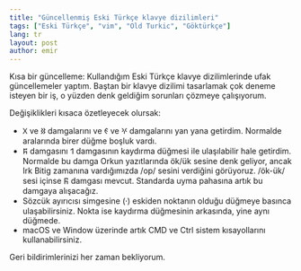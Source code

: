 ```yaml
---
title: "Güncellenmiş Eski Türkçe klavye dizilimleri"
tags: ["Eski Türkçe", "vim", "Old Turkic", "Göktürkçe"]
lang: tr
layout: post
author: emir
---
```

Kısa bir güncelleme: Kullandığım Eski Türkçe klavye dizilimlerinde ufak güncellemeler yaptım. Baştan bir klavye dizilimi tasarlamak çok deneme isteyen bir iş, o yüzden denk geldiğim sorunları çözmeye çalışıyorum.

Değişiklikleri kısaca özetleyecek olursak:

- 𐰓 ve 𐰑 damgalarını ve 𐰏 ve 𐰍 damgalarını yan yana getirdim. Normalde aralarında birer düğme boşluk vardı.
- 𐰰 damgasını 𐰯 damgasının kaydırma düğmesi ile ulaşılabilir hale getirdim. Normalde bu damga Orkun yazıtlarında ök/ük sesine denk geliyor, ancak Irk Bitig zamanına vardığımızda /op/ sesini verdiğini görüyoruz. /ök-ük/ sesi içinse 𐰜 damgası mevcut. Standarda uyma pahasına artık bu damgaya alışacağız.
- Sözcük ayırıcısı simgesine (⸱) eskiden noktanın olduğu düğmeye basınca ulaşabilirsiniz. Nokta ise kaydırma düğmesinin arkasında, yine aynı düğmede.
- macOS ve Window üzerinde artık CMD ve Ctrl sistem kısayollarını kullanabilirsiniz.

Geri bildirimlerinizi her zaman bekliyorum.
